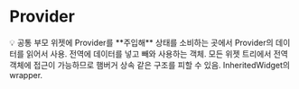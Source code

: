 # Provider

<aside>
💡 공통 부모 위젯에 Provider를 **주입해** 상태를 소비하는 곳에서 Provider의 데이터를 읽어서 사용.
전역에 데이터를 넣고 빼와 사용하는 객체.
모든 위젯 트리에서 전역 객체에 접근이 가능하므로 햄버거 상속 같은 구조를 피할 수 있음.
InheritedWidget의 wrapper.

</aside>